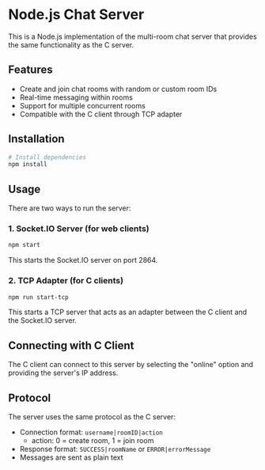 # Node.js Chat Server

This is a Node.js implementation of the multi-room chat server that provides the same functionality as the C server.

## Features

- Create and join chat rooms with random or custom room IDs
- Real-time messaging within rooms
- Support for multiple concurrent rooms
- Compatible with the C client through TCP adapter

## Installation

```bash
# Install dependencies
npm install
```

## Usage

There are two ways to run the server:

### 1. Socket.IO Server (for web clients)

```bash
npm start
```

This starts the Socket.IO server on port 2864.

### 2. TCP Adapter (for C clients)

```bash
npm run start-tcp
```

This starts a TCP server that acts as an adapter between the C client and the Socket.IO server.

## Connecting with C Client

The C client can connect to this server by selecting the "online" option and providing the server's IP address.

## Protocol

The server uses the same protocol as the C server:

- Connection format: `username|roomID|action`
  - action: 0 = create room, 1 = join room
- Response format: `SUCCESS|roomName` or `ERROR|errorMessage`
- Messages are sent as plain text
